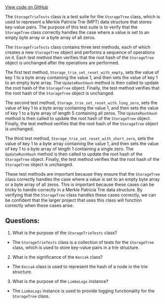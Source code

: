 [View code on GitHub](https://github.com/nethermindeth/nethermind/Ethereum.Trie.Test/StorageTrieTests.cs)

The `StorageTrieTests` class is a test suite for the `StorageTree` class, which is used to represent a Merkle Patricia Trie (MPT) data structure that stores key-value pairs. The purpose of this test suite is to verify that the `StorageTree` class correctly handles the case where a value is set to an empty byte array or a byte array of all zeros.

The `StorageTrieTests` class contains three test methods, each of which creates a new `StorageTree` object and performs a sequence of operations on it. Each test method then verifies that the root hash of the `StorageTree` object is unchanged after the operations are performed.

The first test method, `Storage_trie_set_reset_with_empty`, sets the value of key 1 to a byte array containing the value 1, and then sets the value of key 1 to an empty byte array. The `UpdateRootHash` method is then called to update the root hash of the `StorageTree` object. Finally, the test method verifies that the root hash of the `StorageTree` object is unchanged.

The second test method, `Storage_trie_set_reset_with_long_zero`, sets the value of key 1 to a byte array containing the value 1, and then sets the value of key 1 to a byte array of length 5 containing all zeros. The `UpdateRootHash` method is then called to update the root hash of the `StorageTree` object. Finally, the test method verifies that the root hash of the `StorageTree` object is unchanged.

The third test method, `Storage_trie_set_reset_with_short_zero`, sets the value of key 1 to a byte array containing the value 1, and then sets the value of key 1 to a byte array of length 1 containing a single zero. The `UpdateRootHash` method is then called to update the root hash of the `StorageTree` object. Finally, the test method verifies that the root hash of the `StorageTree` object is unchanged.

These test methods are important because they ensure that the `StorageTree` class correctly handles the case where a value is set to an empty byte array or a byte array of all zeros. This is important because these cases can be tricky to handle correctly in a Merkle Patricia Trie data structure. By verifying that the `StorageTree` class handles these cases correctly, we can be confident that the larger project that uses this class will function correctly when these cases arise.
## Questions: 
 1. What is the purpose of the `StorageTrieTests` class?
- The `StorageTrieTests` class is a collection of tests for the `StorageTree` class, which is used to store key-value pairs in a trie structure.

2. What is the significance of the `Keccak` class?
- The `Keccak` class is used to represent the hash of a node in the trie structure.

3. What is the purpose of the `LimboLogs` instance?
- The `LimboLogs` instance is used to provide logging functionality for the `StorageTree` class.